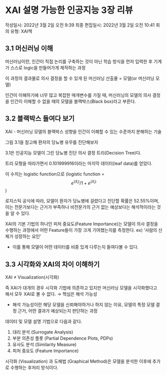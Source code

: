 # XAI 설명 가능한 인공지능 3장 리뷰

작성일시: 2022년 3월 2일 오전 9:39
최종 편집일시: 2022년 3월 2일 오전 10:41
회의 유형: XAI책

## 3.1 머신러닝 이해

머신러닝이란, 인간이 직접 논리를 구축하는 것이 아닌 학습 방식을 먼저 입력한 후 기계가 스스로 logic을 만들어가게 제작하는 과정

이 과정의 결과물로 의사 결정을 할 수 있게 된 머신러닝 산출물 = 모델(or 머신러닝 모델)

인간이 이해하기에 너무 많고 복잡한 매개변수를 가질 때, 머신러닝의 모델의 의사 결정을 인간이 이해할 수 없을 때의 모델을 블랙박스(Black box)라고 부른다.

## 3.2 블랙박스 들여다 보기

XAI - 머신러닝 모델의 블랙박스 성향을 인간이 이해할 수 있는 수준까지 분해하는 기술

그림 3.1을 참고해 환자의 당뇨병 유무를 진단해보자

3.1은 인공지능 모델이 그린 당뇨병 진단 의사 결정 트리(Decision Tree)다. 

트리 모형을 따라가면서 0.101999916이라는 마지막 데이터(leaf data)를 얻었다. 

이 수치는 logistic function으로 (logistic function = $$e^{(X_i)} / {1+e^{(X_i)}}$$  )

로지스틱 공식에 따라, 모델이 환자가 당뇨병에 걸렸다고 진단할 확률은 52.55%이며, 이는 전문가보다는 근거가 부족하나 비전문가의 근거 없는 예상보다는 해석적이라는 것을 알 수 있다.

XAI의 기본 기법의 하나인 피처 중요도(Feature Importance)는 모델이 의사 결정을 수행하는 과정에서 어떤 Feature들이 가장 크게 기여했는지를 측정한다. ex) ‘사람의 신체가 성장하는 요인’

- 이를 통해 모델이 어떤 데이터를 비중 있게 다루는지 들여다볼 수 있다.

## 3.3 시각화와 XAI의 차이 이해하기

XAI $\neq$ Visualization(시각화)

즉 XAI가 대개의 경우 시각화 기법에 의존하고 있지만 머신러닝 모델을 시각화했다고 해서 모두 XAI로 볼 수 없다. → 핵심은 해석 가능성

- 해석 가능성이란 해당 모델을 신뢰해야하거나 하지 않는 이유, 모델의 특정 모델 결정 근거, 어떤 결과가 예상되는지 판단하는 과정

데이터 및 모델 설명 기법으로 다음과 같다.

1. 대리 분석 (Surrogate Analysis)
2. 부분 의존성 플롯 (Partial Dependence Plots, PDPs)
3. 유사도 분석 (Similarity Measure)
4. 피처 중요도 (Feature Importance)

시각화 (Visualization) 과 도해법 (Graphical Method)은 모델을 분석한 이후에 추가로 수행하는 후처리 방식이다.
